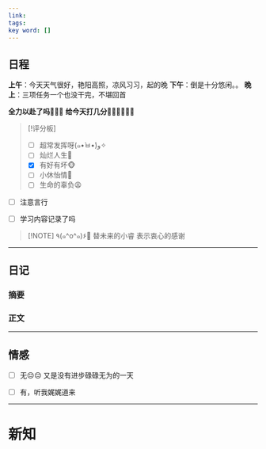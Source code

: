 ```yaml
---
link: 
tags: 
key word: []
---
```


## 日程
**上午**：今天天气很好，艳阳高照，凉风习习，起的晚
**下午**：倒是十分悠闲。。
**晚上**：三项任务一个也没干完，不堪回首

**全力以赴了吗🐒🐒🐒**
**给今天打几分🐻‍❄️🐻‍❄️🐻‍❄️**

> [!评分板]
> - [ ] 超常发挥呀(๑•̀ㅂ•́)و✧
> - [ ] 灿烂人生🌊
> - [x] 有好有坏🐵
> - [ ] 小休怡情🤠
> - [ ] 生命的辜负😩


- [ ] 注意言行

- [ ] 学习内容记录了吗


> [!NOTE] ٩(๑^o^๑)۶🎉
>替未来的小睿
>表示衷心的感谢

---
## 日记
### 摘要




### 正文




---


## 情感
- [ ] 无😔😔
 又是没有进步碌碌无为的一天
- [ ] 有，听我娓娓道来


---

# 新知



